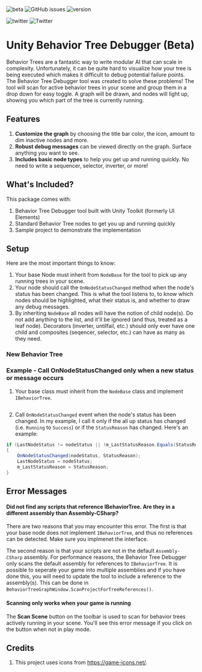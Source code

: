 ![beta](https://img.shields.io/badge/release-beta-orange) ![GitHub issues](https://img.shields.io/github/issues/Yecats/UnityBehaviorTreeDebugger) ![version](https://img.shields.io/badge/unity%20version-2020.1.0f1%2B-blue) 

![twitter](https://img.shields.io/twitter/follow/yecats131?style=social) ![Twitter](https://img.shields.io/twitter/follow/whatupgames?style=social)

# Unity Behavior Tree Debugger (Beta)
Behavior Trees are a fantastic way to write modular AI that can scale in complexity. Unfortunately, it can be quite hard to visualize how your tree is being executed which makes it difficult to debug potential failure points. The Behavior Tree Debugger tool was created to solve these problems! The tool will scan for active behavior trees in your scene and group them in a drop down for easy toggle. A graph will be drawn, and nodes will light up, showing you which part of the tree is currently running. 

## Features
1. **Customize the graph** by choosing the title bar color, the icon, amount to dim inactive nodes and more.
2. **Robust debug messages** can be viewed directly on the graph. Surface anything you want to see.
3. **Includes basic node types** to help you get up and running quickly. No need to write a sequencer, selector, inverter, or more!

## What's Included?
This package comes with:

1. Behavior Tree Debugger tool built with Unity Toolkit (formerly UI Elements)
2. Standard Behavior Tree nodes to get you up and running quickly
3. Sample project to demonstrate the implementation

## Setup
Here are the most important things to know:

1. Your base Node must inherit from `NodeBase` for the tool to pick up any running trees in your scene.
2. Your node should call the `OnNodeStatusChanged` method when the node's status has been changed. This is what the tool listens to, to know which nodes should be highlighted, what their status is, and whether to draw any debug messages.
3. By inheriting `NodeBase` all nodes will have the notion of child node(s). Do not add anything to the list, and it'll be ignored (and thus, treated as a leaf node). Decorators (inverter, untilfail, etc.) should only ever have one child and composites (seqencer, selector, etc.) can have as many as they need.

### New Behavior Tree


### Example - Call OnNodeStatusChanged only when a new status or message occurs
1. Your base class must inherit from the `NodeBase` class and implement `IBehaviorTree`.

```csharp

```

2. Call `OnNodeStatusChanged` event when the node's status has been changed. In my example, I call it only if the all up status has changed (i.e. `Running` to `Success`) or if the `StatusReason` has changed. Here's an example:

``` csharp
if (LastNodeStatus != nodeStatus || !m_LastStatusReason.Equals(StatusReason))
{
    OnNodeStatusChanged(nodeStatus, StatusReason);
    LastNodeStatus = nodeStatus;
    m_LastStatusReason = StatusReason;
}
```

## Error Messages

#### Did not find any scripts that reference IBehaviorTree. Are they in a different assembly than Assembly-CSharp?
There are two reasons that you may encounter this error. The first is that your base node does not implement `IBehaviorTree`, and thus no references can be detected. Make sure you implmenet the interface.

The second reason is that your scripts are not in the default `Assembly-CSharp` assembly. For performance reasons, the Behavior Tree Debugger only scans the default assembly for references to `IBehaviorTree`. It is possible to seperate your game into multiple assemblies and if you have done this, you will need to update the tool to include a reference to the assembly(s). This can be done in `BehaviorTreeGraphWindow.ScanProjectForTreeReferences()`. 

#### Scanning only works when your game is running
The **Scan Scene** button on the toolbar is used to scan for behavior trees actively running in your scene. You'll see this error message if you click on the button when not in play mode. 

## Credits
1. This project uses icons from https://game-icons.net/.
